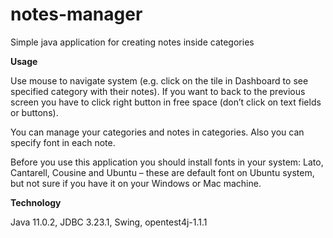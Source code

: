 # notes-manager
Simple java application for creating notes inside categories

**Usage**

Use mouse to navigate system (e.g. click on the tile in Dashboard to see specified category with their notes). If you want to back to the previous screen you have to click right button in free space (don’t click on text fields or buttons). 

You can manage your categories and notes in categories. Also you can specify font in each note. 

Before you use this application you should install fonts in your system: Lato, Cantarell, Cousine and Ubuntu – these are default font on Ubuntu system, but not sure if you have it on your Windows or Mac machine. 

**Technology**

Java 11.0.2, JDBC 3.23.1, Swing, opentest4j-1.1.1
